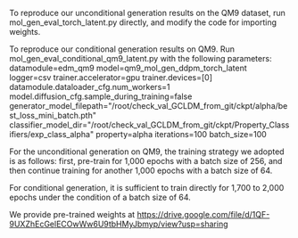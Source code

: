 
To reproduce our unconditional generation results on the QM9 dataset, run mol_gen_eval_torch_latent.py directly, and modify the code for importing weights.

To reproduce our conditional generation results on QM9. Run mol_gen_eval_conditional_qm9_latent.py with the following parameters:
datamodule=edm_qm9
model=qm9_mol_gen_ddpm_torch_latent
logger=csv
trainer.accelerator=gpu
trainer.devices=[0]
datamodule.dataloader_cfg.num_workers=1
model.diffusion_cfg.sample_during_training=false
generator_model_filepath="/root/check_val_GCLDM_from_git/ckpt/alpha/best_loss_mini_batch.pth"
classifier_model_dir="/root/check_val_GCLDM_from_git/ckpt/Property_Classifiers/exp_class_alpha"
property=alpha
iterations=100
batch_size=100



For the unconditional generation on QM9, the training strategy we adopted is as follows: first, pre-train for 1,000 epochs with a batch size of 256, and then continue training for another 1,000 epochs with a batch size of 64.

For conditional generation, it is sufficient to train directly for 1,700 to 2,000 epochs under the condition of a batch size of 64.

We provide pre-trained weights at https://drive.google.com/file/d/1QF-9UXZhEcGelECOwWw6U9tbHMyJbmyp/view?usp=sharing
